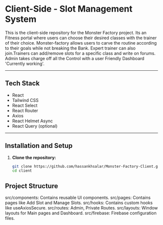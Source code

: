 # Client-Side - Slot Management System

This is the client-side repository for the Monster Factory project. Its an Fitness portal where users can choose their desired classes with the trainer of their choice. 
Monster-factory allows users to carve the routine according to their goals while not breaking the Bank. 
Expert trainer can also join.Trainers can add/remove slots for a specific class and write on forums.
Admin takes  charge off all the Control with a user Friendly Dashboard 'Currently working'.

---

## Tech Stack
- React
- Tailwind CSS
- React Select
- React Router
- Axios
- React Helmet Async
- React Query (optional)

---

## Installation and Setup

1. **Clone the repository:**
   ```bash
   git clone https://github.com/hassankhsalar/Monster-Factory-Client.git
   cd client

## Project Structure
src/components: Contains reusable UI components.
src/pages: Contains pages like Add Slot and Manage Slots.
src/hooks: Contains custom hooks like useAxiosSecure.
src/routes: Admin, Private Routes.
src/layouts: Window layouts for Main pages and Dashboard.
src/firebase: Firebase configuration files.